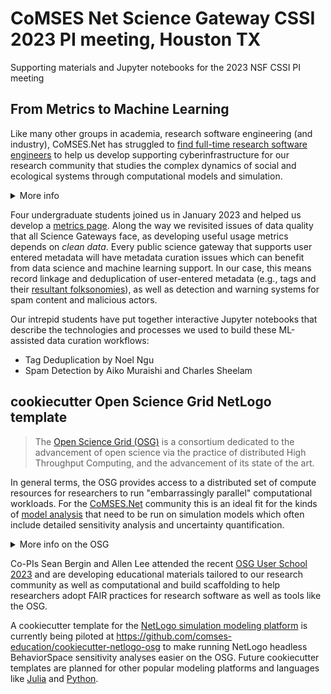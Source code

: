# CoMSES Net Science Gateway CSSI 2023 PI meeting, Houston TX
Supporting materials and Jupyter notebooks for the 2023 NSF CSSI PI meeting

## From Metrics to Machine Learning

Like many other groups in academia, research software engineering (and industry), CoMSES.Net has struggled to [find full-time research software engineers](https://doi.org/10.5281/zenodo.8329337) to help us develop supporting cyberinfrastructure for our research community that studies the complex dynamics of social and ecological systems through computational models and simulation.

<details>
<summary>More info</summary>


In late 2022 after another failed full-time RSE search we decided to invest in building a student developer pipeline, partially inspired by programs like the University of Utah's [Student University Development Opportunity program (sudo.utah.edu)](https://sudo.utah.edu). Overall this has been an excellent and positive experience for our student developers and our research group. Hiring and training undergraduate students advances our University's mission of experiential learning and discovery for our student developers and improves the reach of our social and professional networks. It also helps our project stay honest by exercising core software project components including documentation, tests, build engineering, and more broadly how amenable our project is to new developers' contributions and our software stack’s capacity for evolution and change in response to emerging community needs.

### Developer onboarding documentation 

How easy is it for our students to download, install and create a development environment for our science gateway with an edit-build-test cycle that actively supports experimentation and rapid prototyping?

### Mentorship and training 

How do we help our students learn how to contribute to a real-world project with practical concerns of security, usability, maintainability, codebase consistency and style, etc., while maintaining clean code contribution workflows on Git and GitHub? How do we help them establish baseline competencies in the technologies, languages, and software frameworks we use?
</details>

Four undergraduate students joined us in January 2023 and helped us develop a [metrics page](https://comses.net/about/metrics). Along the way we revisited issues of data quality that all Science Gateways face, as developing useful usage metrics depends on _clean data_. Every public science gateway that supports user entered metadata will have metadata curation issues which can benefit from data science and machine learning support. In our case, this means record linkage and deduplication of user-entered metadata (e.g., tags and their [resultant folksonomies](https://www.sciencedirect.com/topics/computer-science/folksonomies)), as well as detection and warning systems for spam content and malicious actors.

Our intrepid students have put together interactive Jupyter notebooks that describe the technologies and processes we used to build these ML-assisted data curation workflows:

- Tag Deduplication by Noel Ngu
- Spam Detection by Aiko Muraishi and Charles Sheelam

## cookiecutter Open Science Grid NetLogo template

> The [Open Science Grid (OSG)](https://osg-htc.org/about/introduction/) is a consortium dedicated to the advancement of open science via the practice of distributed High Throughput Computing, and the advancement of its state of the art.

In general terms, the OSG provides access to a distributed set of compute resources for researchers to run "embarrassingly parallel" computational workloads. For the [CoMSES.Net](https://comses.net) community this is an ideal fit for the kinds of [model analysis](https://www.jasss.org/18/4/4.html) that need to be run on simulation models which often include detailed sensitivity analysis and uncertainty quantification.

<details>
  <summary>More info on the OSG</summary>

  
  > The OSG Consortium builds and operates a set of pools of shared computing and data capacity for distributed high-throughput computing (dHTC). Each pool is organized and operated to serve a particular research community (e.g. a campus, multi-institutional collaboration, etc.), using technologies and services provided by the core OSG Team. One of these pools, known as the Open Science Pool is operated for all of US-associated open science. The Consortium, thus, represents the totality of all researchers, resources, individuals and institutions that benefit from or contribute to any of the OSG Fabric of Services.
> 
> The OSG Council governs the consortium ensuring that the OSG benefits the scientific mission of its stakeholders: the research communities, organizations that provide resources and services for them, including funding resources.

> The Executive Team manages the core OSG Team, with team members from various institutions organized into Areas that provide core OSG technologies and services required to operate pools in support of research communities. As of January 2022, the OSG Team is funded primarily via the PATh (NSF #2030508), IRIS-HEP (NSF #1836650) projects, and in kind contributions from multiple entities, including DOE national laboratories.

</details>

Co-PIs Sean Bergin and Allen Lee attended the recent [OSG User School 2023](https://osg-htc.org/user-school-2023/) and are developing educational materials tailored to our research community as well as computational and build scaffolding to help researchers adopt FAIR practices for research software as well as tools like the OSG.

A cookiecutter template for the [NetLogo simulation modeling platform](https://ccl.northwestern.edu/netlogo/) is currently being piloted at https://github.com/comses-education/cookiecutter-netlogo-osg to make running NetLogo headless BehaviorSpace sensitivity analyses easier on the OSG. Future cookiecutter templates are planned for other popular modeling platforms and languages like [Julia](https://juliadynamics.github.io/Agents.jl/stable/) and [Python](https://github.com/projectmesa/mesa).


